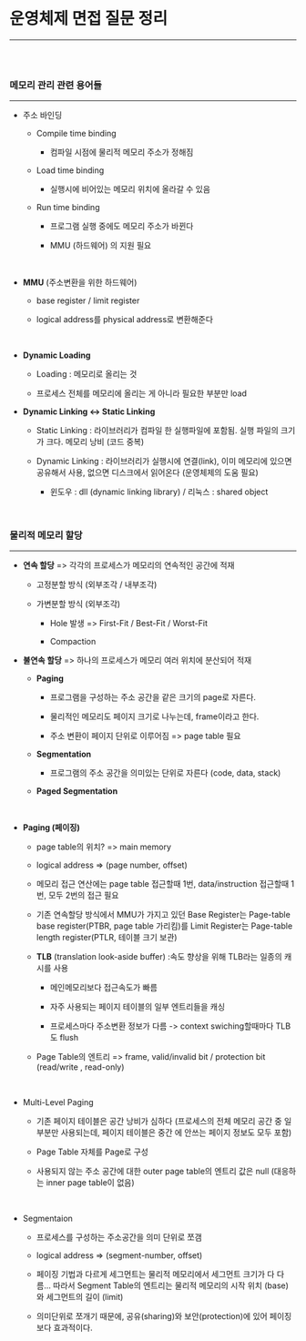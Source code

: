# 운영체제 면접 질문 정리

---

### <br>

### 메모리 관리 관련 용어들

---

- 주소 바인딩
  
  - Compile time binding
    
    - 컴파일 시점에 물리적 메모리 주소가 정해짐
  
  - Load time binding
    
    - 실행시에 비어있는 메모리 위치에 올라갈 수 있음
  
  - Run time binding
    
    - 프로그램 실행 중에도 메모리 주소가 바뀐다
    
    - MMU (하드웨어) 의 지원 필요

<br>

- **MMU** (주소변환을 위한 하드웨어)
  
  - base register / limit register
  
  - logical address를 physical address로 변환해준다

<br>

- **Dynamic Loading**
  
  - Loading : 메모리로 올리는 것
  
  - 프로세스 전체를 메모리에 올리는 게 아니라 필요한 부분만 load

- **Dynamic Linking <-> Static Linking**
  
  - Static Linking : 라이브러리가 컴파일 한 실행파일에 포함됨. 실행 파일의 크기가 크다. 메모리 낭비 (코드 중복)
  
  - Dynamic Linking : 라이브러리가 실행시에 연결(link), 이미 메모리에 있으면 공유해서 사용, 없으면 디스크에서 읽어온다 (운영체제의 도움 필요)
    
    - 윈도우 : dll (dynamic linking library)  / 리눅스 : shared object

<br>

### 물리적 메모리 할당

---

- **연속 할당** => 각각의 프로세스가 메모리의 연속적인 공간에 적재
  
  - 고정분할 방식 (외부조각 / 내부조각)
  
  - 가변분할 방식 (외부조각)
    
    - Hole 발생 => First-Fit / Best-Fit / Worst-Fit 
    
    - Compaction 

- **불연속 할당** => 하나의 프로세스가 메모리 여러 위치에 분산되어 적재
  
  - **Paging**
    
    - 프로그램을 구성하는 주소 공간을 같은 크기의 page로 자른다.
    
    - 물리적인 메모리도 페이지 크기로 나누는데, frame이라고 한다.
    
    - 주소 변환이 페이지 단위로 이루어짐 => page table 필요
  
  - **Segmentation**
    
    - 프로그램의 주소 공간을 의미있는 단위로 자른다 (code, data, stack)
  
  - **Paged Segmentation**

<br>

- **Paging (페이징)**
  
  - page table의 위치? => main memory
  
  - logical address => (page number, offset)
  
  - 메모리 접근 연산에는 page table 접근할때 1번, data/instruction 접근할때 1번, 모두 2번의 접근 필요
  
  - 기존 연속할당 방식에서 MMU가 가지고 있던 Base Register는 Page-table base register(PTBR, page table 가리킴)를 Limit Register는 Page-table length register(PTLR, 테이블 크기 보관) 
  
  - **TLB** (translation look-aside buffer) :속도 향상을 위해 TLB라는 일종의 캐시를 사용 
    
    - 메인메모리보다 접근속도가 빠름
    
    - 자주 사용되는 페이지 테이블의 일부 엔트리들을 캐싱
    
    - 프로세스마다 주소변환 정보가 다름 -> context swiching할때마다 TLB도 flush
  
  - Page Table의 엔트리 => frame, valid/invalid bit / protection bit (read/write , read-only)

<br>

- Multi-Level Paging
  
  - 기존 페이지 테이블은 공간 낭비가 심하다 (프로세스의 전체 메모리 공간 중 일부분만 사용되는데, 페이지 테이블은 중간 에 안쓰는 페이지 정보도 모두 포함)
  
  - Page Table 자체를 Page로 구성
  
  - 사용되지 않는 주소 공간에 대한 outer page table의 엔트리 값은 null (대응하는 inner page table이 없음)

<br>

- Segmentaion 
  
  - 프로세스를 구성하는 주소공간을 의미 단위로 쪼갬
  
  - logical address => (segment-number, offset)
  
  - 페이징 기법과 다르게 세그먼트는 물리적 메모리에서 세그먼트 크기가 다 다름... 따라서 Segment Table의 엔트리는 물리적 메모리의 시작 위치 (base) 와 세그먼트의 길이 (limit)
  
  - 의미단위로 쪼개기 때문에, 공유(sharing)와 보안(protection)에 있어 페이징보다 효과적이다. 


